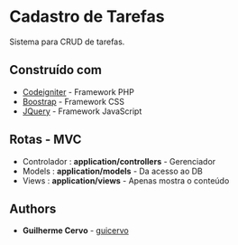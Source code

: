 # Cadastro de Tarefas

Sistema para CRUD de tarefas.

## Construído com

* [Codeigniter](https://codeigniter.com/) - Framework PHP
* [Boostrap](https://getbootstrap.com/) - Framework CSS
* [JQuery](https://jquery.com/) - Framework JavaScript

## Rotas - MVC
* Controlador : **application/controllers** - Gerenciador 
* Models : **application/models** - Da acesso ao DB
* Views : **application/views** - Apenas mostra o conteúdo 

## Authors

* **Guilherme Cervo** - [guicervo](https://github.com/guicervo)
